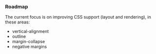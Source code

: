 ### Roadmap

The current focus is on improving CSS support (layout and rendering), in these areas:

* vertical-alignment
* outline
* margin-collapse
* negative margins